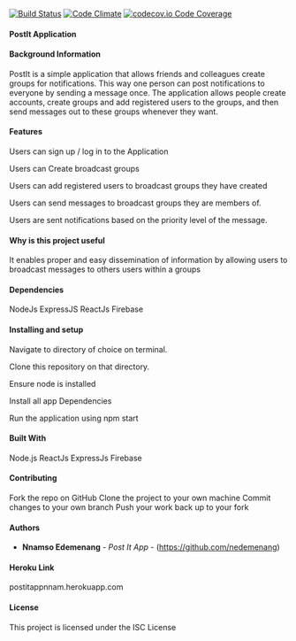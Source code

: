 [![Build Status](https://travis-ci.org/nedemenang/post-it-app.svg?branch=develop)](https://travis-ci.org/nedemenang/post-it-app) [![Code Climate](https://codeclimate.com/github/codeclimate/codeclimate/badges/gpa.svg)](https://codeclimate.com/github/codeclimate/codeclimate)
[![codecov.io Code Coverage](https://codecov.io/github/nedemenang/post-it-app/branch/bug-fix%2Fimplement-defense-feedback/graphs/badge.svg)](https://codecov.io/gh/nedemenang/post-it-app/branch/bug-fix%2Fimplement-defense-feedback)



#### PostIt Application


#### Background Information 

PostIt is a simple application that allows friends and colleagues create groups for notifications. This way one person can post notifications to everyone by sending a message once. The application allows people create accounts, create groups and add registered users to the groups, and then send messages out to these groups whenever they want.

#### Features

Users can sign up / log in to the Application

Users can Create broadcast groups

Users can add registered users to broadcast groups they have created

Users can send messages to broadcast groups they are members of.

Users are sent notifications based on the priority level of the message. 


#### Why is this project useful

It enables proper and easy dissemination of information by allowing users to broadcast messages to others users within a groups


#### Dependencies

NodeJs 
ExpressJS
ReactJs
Firebase


#### Installing and setup


Navigate to directory of choice on terminal.

Clone this repository on that directory.

Ensure node is installed

Install all app Dependencies

Run the application using npm start 


#### Built With


Node.js
ReactJs
ExpressJs
Firebase

#### Contributing

Fork the repo on GitHub
Clone the project to your own machine
Commit changes to your own branch
Push your work back up to your fork

#### Authors

* **Nnamso Edemenang** - *Post It App* - (https://github.com/nedemenang)

#### Heroku Link

postitappnnam.herokuapp.com

#### License

This project is licensed under the ISC License 

